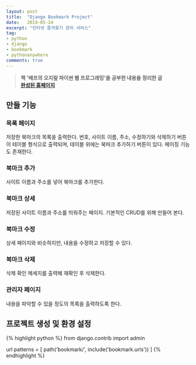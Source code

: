 ```yaml
---
layout: post
title:  "Django Bookmark Project"
date:   2019-05-24
excerpt: "인터넷 즐겨찾기 관리 서비스"
tag:
- python
- django
- bookmark
- pythonanywhere
comments: true
---
```


> **책 '배프의 오지랖 파이썬 웹 프로그래밍'을 공부한 내용을 정리한 글**<br>
> **<a href="http://glowingedge.pythonanywhere.com/bookmark/">완성된 홈페이지</a>**

## 만들 기능

### 목록 페이지

저장한 북마크의 목록을 출력한다. 번호, 사이트 이름, 주소, 수정하기와 삭제하기 버튼이 테이블 형식으로 출력되며, 테이블 위에는 북마크 추가하기 버튼이 있다. 페이징 기능도 존재한다.

### 북마크 추가

사이트 이름과 주소를 넣어 북마크를 추가한다.

### 북마크 상세

저장된 사이트 이름과 주소를 띄워주는 페이지. 기본적인 CRUD를 위해 만들어 본다.

### 북마크 수정

상세 페이지와 비슷하지만, 내용을 수정하고 저장할 수 있다.

### 북마크 삭제

삭제 확인 메세지를 출력해 재확인 후 삭제한다.

### 관리자 페이지

내용을 파악할 수 있을 정도의 목록을 출력하도록 한다.


## 프로젝트 생성 및 환경 설정

{% highlight python %}
from django.contrib import admin

url patterns = [
    path('bookmark/', include('bookmark.urls'))
]
{% endhighlight %}
